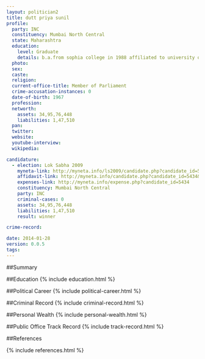 ```yaml
---
layout: politician2
title: dutt priya sunil
profile: 
  party: INC
  constituency: Mumbai North Central
  state: Maharashtra
  education: 
    level: Graduate
    details: b.a.from sophia college in 1988 affiliated to university of bombay
  photo: 
  sex: 
  caste: 
  religion: 
  current-office-title: Member of Parliament
  crime-accusation-instances: 0
  date-of-birth: 1967
  profession: 
  networth: 
    assets: 34,95,76,448
    liabilities: 1,47,510
  pan: 
  twitter: 
  website: 
  youtube-interview: 
  wikipedia: 

candidature: 
  - election: Lok Sabha 2009
    myneta-link: http://myneta.info/ls2009/candidate.php?candidate_id=5434
    affidavit-link: http://myneta.info/candidate.php?candidate_id=5434&scan=original
    expenses-link: http://myneta.info/expense.php?candidate_id=5434
    constituency: Mumbai North Central 
    party: INC
    criminal-cases: 0
    assets: 34,95,76,448
    liabilities: 1,47,510
    result: winner 

crime-record: 

date: 2014-01-28
version: 0.0.5
tags: 
---
```

##Summary


##Education
{% include education.html %}


##Political Career
{% include political-career.html %}


##Criminal Record
{% include criminal-record.html %}


##Personal Wealth
{% include personal-wealth.html %}


##Public Office Track Record
{% include track-record.html %}


##References


{% include references.html %}